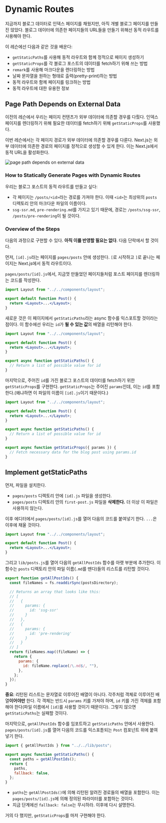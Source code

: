 # Dynamic Routes

지금까지 블로그 데이터로 인덱스 페이지를 채웠지만, 아직 개별 블로그 페이지를 만들진 않았다. 블로그 데이터에 의존한 페이지들의 URL들을 만들기 위해선 동적 라우트를 사용해야 한다.

이 레슨에선 다음과 같은 것을 배운다:

- `getStaticPaths`를 사용해 동적 라우트와 함께 정적으로 페이지 생성하기
- `getStaticProps`를 각 블로그 포스트의 데이터를 fetch하기 위해 쓰는 방법
- `remark`를 사용해 마크다운을 렌더링하는 방법
- 날짜 문자열을 원하는 형태로 출력(pretty-print)하는 방법
- 동적 라우트와 함께 페이지를 링크하는 방법
- 동적 라우트에 대한 유용한 정보

## Page Path Depends on External Data

이전의 레슨에서 우리는 페이지 컨텐츠가 외부 데이터에 의존할 경우를 다뤘다. 인덱스 페이지를 렌더링하기 위해 필요한 데이터를 fetch하기 위해 `getStaticProps`를 사용했다.

이번 레슨에서는 각 페이지 경로가 외부 데이터에 의존할 경우를 다룬다. Next.js는 외부 데이터에 의존한 경로의 페이지를 정적으로 생성할 수 있게 한다. 이는 Next.js에서 동적 URL을 활성화한다.

![page path depends on external data](https://nextjs.org/static/images/learn/dynamic-routes/page-path-external-data.png)

### How to Statically Generate Pages with Dynamic Routes

우리는 블로그 포스트의 동적 라우트를 만들고 싶다:

- 각 페이지는 `/posts/<id>`라는 경로를 가져야 한다. 이때 `<id>`는 최상위의 `posts` 디렉토리 안의 마크다운 파일의 이름이다.
- `ssg-ssr.md`, `pre-rendering.md`를 가지고 있기 때문에, 경로는 `/posts/ssg-ssr`, `/posts/pre-rendering`이 될 것이다.

### Overview of the Steps

다음의 과정으로 구현할 수 있다. **아직 이를 반영할 필요는 없다**. 다음 단락에서 할 것이다.

먼저, `[id].js`라는 페이지를 `pages/posts` 안에 생성한다. `[`로 시작하고 `]`로 끝나는 페이지는 Next.js에서 동적 라우트이다.

`pages/posts/[id].js`에서, 지금껏 만들었던 페이지들처럼 포스트 페이지를 렌더링하는 코드를 작성한다.

```jsx
import Layout from "../../components/layout";

export default function Post() {
  return <Layout>...</Layout>;
}
```

새로운 것은 이 페이지에서 `getStaticPaths`라는 async 함수를 익스포트할 것이라는 점이다. 이 함수에선 우리는 `id`가 **될 수 있는 값**의 배열을 리턴해야 한다.

```jsx
import Layout from "../../components/layout";

export default function Post() {
  return <Layout>...</Layout>;
}

export async function getStaticPaths() {
  // Return a list of possible value for id
}
```

마지막으로, 주어진 `id`를 가진 블로그 포스트의 데이터를 fetch하기 위한 `getStaticProps`를 구현한다. `getStaticProps`는 주어진 `params`인데, 이는 `id`를 포함한다.(왜냐하면 이 파일의 이름이 `[id].js`이기 때문이다.)

```jsx
import Layout from "../../components/layout";

export default function Post() {
  return <Layout>...</Layout>;
}

export async function getStaticPaths() {
  // Return a list of possible value for id
}

export async function getStaticProps({ params }) {
  // Fetch necessary data for the blog post using params.id
}
```

## Implement getStaticPaths

먼저, 파일을 설치한다.

- `pages/posts` 디렉토리 안에 `[id].js` 파일을 생성한다.
- `pages/posts` 디렉토리 안의 `first-post.js` 파일을 **삭제한다.** 더 이상 이 파일은 사용하지 않는다.

이후 에디터에서 `pages/posts/[id].js`를 열어 다음의 코드를 붙여넣기 한다. `...`은 이후에 채울 것이다.

```jsx
import Layout from "../../components/layout";

export default function Post() {
  return <Layout>...</Layout>;
}
```

그리고 `lib/posts.js`를 열어 다음의 `getAllPostIds` 함수를 아랫 부분에 추가한다. 이 함수는 `posts` 디렉토리 안의 파일 이름(`.md`를 뗀다)들의 리스트를 리턴할 것이다.

```jsx
export function getAllPostIds() {
  const fileNames = fs.readdirSync(postsDirectory);

  // Returns an array that looks like this:
  // [
  //   {
  //     params: {
  //       id: 'ssg-ssr'
  //     }
  //   },
  //   {
  //     params: {
  //       id: 'pre-rendering'
  //     }
  //   }
  // ]
  return fileNames.map((fileName) => {
    return {
      params: {
        id: fileName.replace(/\.md$/, ""),
      },
    };
  });
}
```

**중요**: 리턴된 리스트는 문자열로 이루어진 배열이 아니다. 각주처럼 객체로 이루어진 배열**이어야만** 한다. 각 객체는 반드시 `params` 키를 가져야 하며, `id` 키를 가진 객체를 포함해야 한다(파일 이름에서 `[id]`를 사용할 것이기 때문이다). 그렇지 않으면 `getStaticPaths`는 실패할 것이다.

마지막으로, `getAllPostIds` 함수를 임포트하고 `getStaticPaths` 안에서 사용한다. `pages/posts/[id].js`를 열어 다음의 코드를 익스포튿되는 `Post` 컴포넌트 위에 붙여넣기 한다.

```jsx
import { getAllPostIds } from "../../lib/posts";

export async function getStaticPaths() {
  const paths = getAllPostIds();
  return {
    paths,
    fallback: false,
  };
}
```

- `paths`는 `getAllPostIds()`에 의해 리턴된 알려진 경로들의 배열을 포함한다. 이는 `pages/posts/[id].js`에 의해 정의된 파라미터를 포함하는 것이다.
- 지금 단계에선 `fallback: false`는 무시하라. 이후에 다시 설명한다.

거의 다 했지만, `getStaticProps`를 마저 구현해야 한다.
